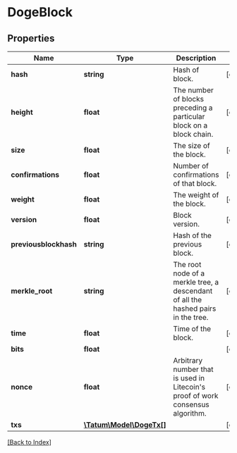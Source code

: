 # DogeBlock

## Properties

Name | Type | Description | Notes
------------ | ------------- | ------------- | -------------
**hash** | **string** | Hash of block. | [optional]
**height** | **float** | The number of blocks preceding a particular block on a block chain. | [optional]
**size** | **float** | The size of the block. | [optional]
**confirmations** | **float** | Number of confirmations of that block. | [optional]
**weight** | **float** | The weight of the block. | [optional]
**version** | **float** | Block version. | [optional]
**previousblockhash** | **string** | Hash of the previous block. | [optional]
**merkle_root** | **string** | The root node of a merkle tree, a descendant of all the hashed pairs in the tree. | [optional]
**time** | **float** | Time of the block. | [optional]
**bits** | **float** |  | [optional]
**nonce** | **float** | Arbitrary number that is used in Litecoin's proof of work consensus algorithm. | [optional]
**txs** | [**\Tatum\Model\DogeTx[]**](DogeTx.md) |  | [optional]

[[Back to Index]](../index.md)
